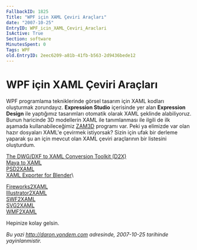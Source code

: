 ```yaml
---
FallbackID: 1825
Title: "WPF için XAML Çeviri Araçları"
date: "2007-10-25"
EntryID: WPF_icin_XAML_Ceviri_Araclari
IsActive: True
Section: software
MinutesSpent: 0
Tags: WPF
old.EntryID: 2eec6209-a81b-41fb-b563-2d9436bede12
---
```

# WPF için XAML Çeviri Araçları
WPF programlama tekniklerinde görsel tasarım için XAML kodları
oluşturmak zorundayız. **Expression Studio** içerisinde yer alan
**Expression Design** ile yaptığımız tasarımları otomatik olarak XAML
şeklinde alabiliyoruz. Bunun haricinde 3D modellerin XAML ile
tanımlanması ile ilgili de ilk aşamada kullanabileceğimiz
[ZAM3D](http://www.erain.com/products/ZAM3D/DefaultPDC.asp) programı
var. Peki ya elimizde var olan hazır dosyaları XAML'e çevirmek
istiyorsak? Sizin için ufak bir derleme yaparak şu an için mevcut olan
XAML çeviri araçlarının bir listesini oluşturdum.

[The DWG/DXF to XAML Conversion Toolkit
(D2X)](http://www.codeplex.com/Wiki/View.aspx?ProjectName=DWG2XAML)\
 [Maya to XAML](http://www.codeplex.com/MayaToXAML)\
 [PSD2XAML](http://flowlabs.net/psd2xaml.aspx)\
 [XAML Exporter for Blender](http://www.codeplex.com/xamlexporter)\

[Fireworks2XAML](http://www.infragistics.com/design/#FireworkstoXAMLExporter)\
 [Illustrator2XAML](http://www.mikeswanson.com/XAMLExport/)\
 [SWF2XAML](http://www.mikeswanson.com/SWF2XAML/)\
 [SVG2XAML](http://www.wpf-graphics.com/ViewerSvg.aspx)\
 [WMF2XAML](http://www.wpf-graphics.com/Paste2Xaml.aspx)

Hepinize kolay gelsin.



*Bu yazi http://daron.yondem.com adresinde, 2007-10-25 tarihinde yayinlanmistir.*
